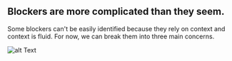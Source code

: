 ##  Blockers are more complicated than they seem.

Some blockers can't be easily identified because they rely on context and context is fluid. For now, we can break them into three main concerns.

![alt Text](https://dl.dropboxusercontent.com/u/1795753/blocks-images/concerns.jpg)


